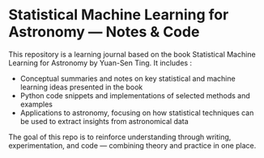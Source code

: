 # Statistical Machine Learning for Astronomy — Notes & Code
This repository is a learning journal based on the book Statistical Machine Learning for Astronomy by Yuan-Sen Ting. It includes :
* Conceptual summaries and notes on key statistical and machine learning ideas presented in the book
* Python code snippets and implementations of selected methods and examples
* Applications to astronomy, focusing on how statistical techniques can be used to extract insights from astronomical data

The goal of this repo is to reinforce understanding through writing, experimentation, and code — combining theory and practice in one place.
